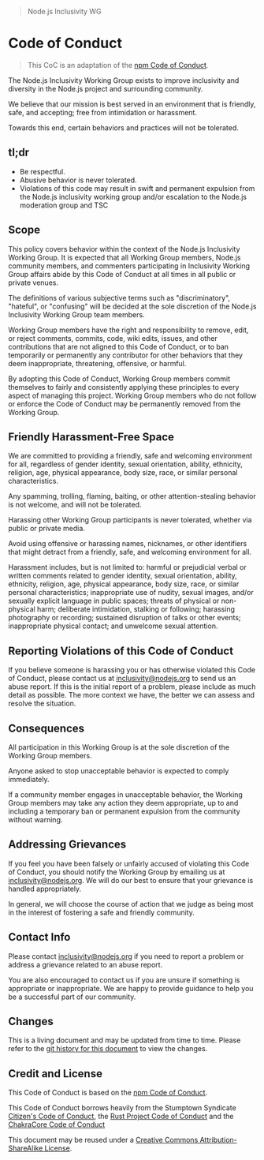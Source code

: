 > Node.js Inclusivity WG

# Code of Conduct
> This CoC is an adaptation of the [npm Code of Conduct].

The Node.js Inclusivity Working Group exists to improve inclusivity
and diversity in the Node.js project and surrounding community.

We believe that our mission is best served in an environment that is
friendly, safe, and accepting; free from intimidation or harassment.

Towards this end, certain behaviors and practices will not be
tolerated.

## tl;dr

* Be respectful.
* Abusive behavior is never tolerated.
* Violations of this code may result in swift and permanent expulsion
  from the Node.js inclusivity working group and/or escalation to the
  Node.js moderation group and TSC

## Scope

This policy covers behavior within the context of the Node.js
Inclusivity Working Group. It is expected that all Working Group members,
Node.js community members, and commenters participating in Inclusivity
Working Group affairs abide by this Code of Conduct at all times in all
public or private venues.

The definitions of various subjective terms such as "discriminatory",
"hateful", or "confusing" will be decided at the sole discretion of
the Node.js Inclusivity Working Group team members.

Working Group members have the right and responsibility to remove, edit,
or reject comments, commits, code, wiki edits, issues, and other
contributions that are not aligned to this Code of Conduct, or to ban
temporarily or permanently any contributor for other behaviors that they
deem inappropriate, threatening, offensive, or harmful.

By adopting this Code of Conduct, Working Group members commit themselves
to fairly and consistently applying these principles to every aspect of
managing this project. Working Group members who do not follow or enforce
the Code of Conduct may be permanently removed from the Working Group.

## Friendly Harassment-Free Space

We are committed to providing a friendly, safe and welcoming
environment for all, regardless of gender identity, sexual
orientation, ability, ethnicity, religion, age, physical
appearance, body size, race, or similar personal characteristics.

Any spamming, trolling, flaming, baiting, or other attention-stealing
behavior is not welcome, and will not be tolerated.

Harassing other Working Group participants is never tolerated, whether
via public or private media.

Avoid using offensive or harassing names, nicknames, or other
identifiers that might detract from a friendly, safe, and welcoming
environment for all.

Harassment includes, but is not limited to: harmful or prejudicial
verbal or written comments related to gender identity, sexual
orientation, ability, ethnicity, religion, age, physical
appearance, body size, race, or similar personal characteristics;
inappropriate use of nudity, sexual images, and/or sexually explicit
language in public spaces; threats of physical or non-physical harm;
deliberate intimidation, stalking or following; harassing photography
or recording; sustained disruption of talks or other events;
inappropriate physical contact; and unwelcome sexual attention.

## Reporting Violations of this Code of Conduct

If you believe someone is harassing you or has otherwise violated this
Code of Conduct, please contact us at inclusivity@nodejs.org to send
us an abuse report.  If this is the initial report of a problem, please
include as much detail as possible. The more context we have, the better
we can assess and resolve the situation.

## Consequences

All participation in this Working Group is at the sole discretion of
the Working Group members.

Anyone asked to stop unacceptable behavior is expected to comply
immediately.

If a community member engages in unacceptable behavior, the Working
Group members may take any action they deem appropriate, up to and
including a temporary ban or permanent expulsion from the community
without warning.

## Addressing Grievances

If you feel you have been falsely or unfairly accused of violating
this Code of Conduct, you should notify the Working Group by emailing
us at inclusivity@nodejs.org.  We will do our best to ensure that
your grievance is handled appropriately.

In general, we will choose the course of action that we judge as being
most in the interest of fostering a safe and friendly community.

## Contact Info

Please contact inclusivity@nodejs.org if you need to report a problem or
address a grievance related to an abuse report.

You are also encouraged to contact us if you are unsure if something
is appropriate or inappropriate.  We are happy to provide guidance
to help you be a successful part of our community.

## Changes

This is a living document and may be updated from time to time.
Please refer to the [git history for this
document](https://github.com/node/inclusivity/commits/master/CODE_OF_CONDUCT.md)
to view the changes.

## Credit and License

This Code of Conduct is based on the [npm Code of Conduct].

This Code of Conduct borrows heavily from the Stumptown Syndicate
[Citizen's Code of Conduct](http://citizencodeofconduct.org/), the
[Rust Project Code of Conduct](https://www.rust-lang.org/conduct.html)
and the [ChakraCore Code of Conduct](https://github.com/Microsoft/ChakraCore/blob/master/CODE_OF_CONDUCT.md)

This document may be reused under a 
[Creative Commons Attribution-ShareAlike License](https://creativecommons.org/licenses/by-sa/4.0/).

[npm Code of Conduct]: https://www.npmjs.com/policies/conduct
